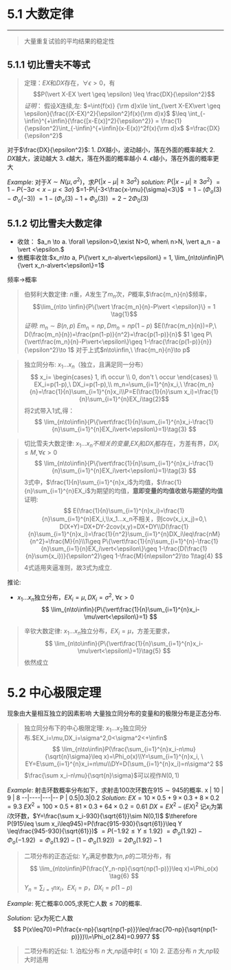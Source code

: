 # 5.1 大数定律
---
> 大量重复试验的平均结果的稳定性
## 5.1.1 切比雪夫不等式
> 定理：$EX$和$DX$存在，$\forall\epsilon>0$，有
$$P(\vert X-EX \vert \geq \epsilon) \leq \frac{DX}{\epsilon^2}$$
*证明*：
假设$X$连续,左:
$=\int{f(x)} {\rm d}x\le \int_{\vert X-EX\vert 
\geq \epsilon}{\frac{(X-EX)^2}{\epsilon^2}f(x){\rm d}x}$
$\leq \int_{-\infin}^{+\infin}{\frac{[x-E(x)]^2}{\epsilon^2}} = \frac{1}{\epsilon^2}\int_{-\infin}^{+\infin}(x-E(x))^2f(x){\rm d}x$
$=\frac{DX}{\epsilon^2}$

对于$\frac{DX}{\epsilon^2}$:
    1. $DX$越小，波动越小，落在外面的概率越大
        2. $DX$越大，波动越大
        3. $\epsilon$越大，落在外面的概率越小
        4. $\epsilon$越小，落在外面的概率更大

*Example*:
对于$X\sim N(\mu,\sigma^2)$，求$P\{\vert x-\mu\vert\geq3\sigma^2\}$
*solution*:
$P\{\vert x-\mu\vert\geq3\sigma^2\}$
$=1-P\{-3\sigma<x-\mu<3\sigma\}$
$=1-P\{-3<\frac{x-\mu}{\sigma}<3\}$
$=1-(\Phi_o(3)-\Phi_o(-3))$
$=1-(\Phi_o(3)-1+\Phi_o(3))$
$=2-2\Phi_0(3)$

## 5.1.2 切比雪夫大数定律
+ 收敛： $a_n \to a. \forall \epsilon>0,\exist N>0, when\ n>N, \vert a_n - a \vert <\epsilon.$
+ 依概率收敛:$x_n\to a, P\{\vert x_n-a\vert<\epsilon\} = 1, \lim_{n\to\infin}P\{\vert x_n-a\vert<\epsilon\}=1$

频率$\to$概率
>伯努利大数定律:
$n$重，$A$发生了$m_n$次，$P$概率,$\frac{m_n}{n}$频率，
$$\lim_{n\to \infin}{P\{\vert \frac{m_n}{n}-P\vert <\epsilon}\} = 1 \tag{1}$$
*证明*:
$m_n\sim B(n,p)\ Em_n=np,Dm_n=np(1-p)$
$E(\frac{m_n}{n})=P,\ D(\frac{m_n}{n})=\frac{pn(1-p)}{n^2}=\frac{p(1-p)}{n}$
$1 \geq P\{\vert\frac{m_n}{n}-P\vert<\epsilon\}\geq 1-\frac{\frac{p(1-p)}{n}}{\epsilon^2}\to 1$
对于上式$n\to\infin,\ \frac{m_n}{n}\to p$

>独立同分布:
$x_1...x_n$（独立，且满足同一分布）
$$
x_i=
\begin{cases}
1, if\ occur \\
0, don't \ occur
\end{cases} \\
EX_i=p(1-p),\ DX_i=p(1-p),\\ m_n=\sum_{i=1}^{n}x_i,\ \frac{m_n}{n}=\frac{1}{n}\sum_{i=1}^{n}x_i\\P=E(\frac{1}{n}\sum x_i)=\frac{1}{n}\sum_{i=1}^{n}EX_i\tag{2}$$
将$2$式带入$1$式,得：
$$
\lim_{n\to\infin}{P\{\vert\frac{1}{n}\sum_{i=1}^{n}x_i-\frac{1}{n}\sum_{i=1}^{n}EX_i\vert<\epsilon\}=1}\tag{3}
$$

> 切比雪夫大数定律:
$x_1...x_n不相关的变量$,$EX_i$和$DX_i$都存在，方差有界，$DX_i\leq M,\forall\epsilon>0$
$$
\lim_{n\to\infin}{P\{\vert\frac{1}{n}\sum_{i=1}^{n}x_i-\frac{1}{n}\sum_{i=1}^{n}EX_i\vert<\epsilon\}=1}\tag{3}
$$
$3$式中，$\frac{1}{n}\sum_{i=1}^{n}x_i$为均值，$\frac{1}{n}\sum_{i=1}^{n}EX_i$为期望的均值，**意即变量的均值收敛与期望的均值**
证明:
$$
E(\frac{1}{n}\sum_{i=1}^{n}x_i)=\frac{1}{n}\sum_{i=1}^{n}EX_i,\\x_1...x_n不相关，则cov(x_i,x_j)=0,\ D(X+Y)=DX+DY-2cov(x,y)=DX+DY\\D(\frac{1}{n}\sum_{i=1}^{n}x_i)=\frac{1}{n^2}\sum_{i=1}^{n}DX_i\leq\frac{nM}{n^2}=\frac{M}{n}\\1\geq P\{\vert\frac{1}{n}\sum_{i=1}^{n}-\frac{1}{n}\sum_{i=1}{n}EX_i\vert<\epsilon\}\geq 1-\frac{D(\frac{1}{n}\sum{x_i})}{\epsilon^2}\geq 1-\frac{M}{n\epsilon^2}\to 1\tag{4}
$$
$4$式适用夹逼准则，故$3$式为成立.

推论:
+ $x_1...x_n$独立分布，$EX_i=\mu, DX_i=\sigma^2, \ \forall\epsilon>0$
$$
\lim_{n\to\infin}{P\{\vert\frac{1}{n}\sum_{i=1}^{n}x_i-\mu\vert<\epsilon\}=1}
$$
>辛钦大数定律:
$x_1...x_n$独立分布，$EX_i=\mu$，方差无要求，
$$
\lim_{n\to\infin}{P\{\vert\frac{1}{n}\sum_{i=1}^{n}x_i-\mu\vert<\epsilon\}=1}\tag{5}
$$
依然成立

# 5.2 中心极限定理
现象由大量相互独立的因素影响
大量独立同分布的变量和的极限分布是正态分布.

>独立同分布下的中心极限定理:
$x_1...x_2$独立同分布.$EX_i=\mu,DX_i=\sigma^2,0<\sigma^2<+\infin$
$$
\lim_{n\to\infin}P(\frac{\sum_{i=1}^{n}x_i-n\mu}{\sqrt{n}\sigma}\leq x)=\Phi_o(x)\\Y=\sum_{i=1}^{n}x_i, \ EY=E\sum_{i=1}^{n}x_i=n\mu\\DY=D(\sum_{i=1}^{n}x_i)=n\sigma^2
$$
$\frac{\sum x_i-n\mu}{\sqrt{n}\sigma}$可以视作$N(0,1)$

*Example*:
射击环数概率分布如下，求射击100次环数在$915\sim 945$的概率.
x | 10 | 9 | 8
--|----|---|--
P | 0.5|0.3|0.2
*Solution*:
$EX=10\times0.5+9\times0.3+8\times0.2=9.3$
$EX^2=100\times0.5+81\times0.3+64\times0.2=0.61$
$DX=EX^2-(EX)^2$
记$x_i$为第$i$次环数，$Y=\frac{\sum x_i-930}{\sqrt{61}}\sim N(0,1)$
$\therefore P(915\leq \sum x_i\leq945)=P(\frac{915-930}{\sqrt{61}}\leq Y \leq\frac{945-930}{\sqrt{61}})$
$=P(-1.92\leq Y\leq1.92)$
$=\Phi_o(1.92)-\Phi_o(-1.92)$
$=\Phi_o(1.92)-(1-\Phi_o(1.92))$
$=2\Phi_o(1.92)-1$

>二项分布的正态近似:
$Y_n$满足参数为$n,p$的二项分布，有
$$
\lim_{n\to\infin}P(\frac{Y_n-np}{\sqrt{np(1-p)}}\leq x)=\Phi_o(x)   \tag{6}
$$
$Y_n=\sum_{i=1}{n}x_i$，$EX_i=p$，$DX_i=p(1-p)$

*Example*:
死亡概率$0.005$,求死亡人数$\leq 70$的概率.

*Solution*:
记$x$为死亡人数
$$
P(x\leq70)=P(\frac{x-np}{\sqrt{np(1-p)}}\leq\frac{70-np}{\sqrt{np(1-p)}})\\=\Phi_o(2.84)=0.9977
$$

>二项分布的近似:
    1. 泊松分布 $n$ 大,$np$适中时$(\leq 10)$
    2. 正态分布 $n$ 大,$np$较大时适用